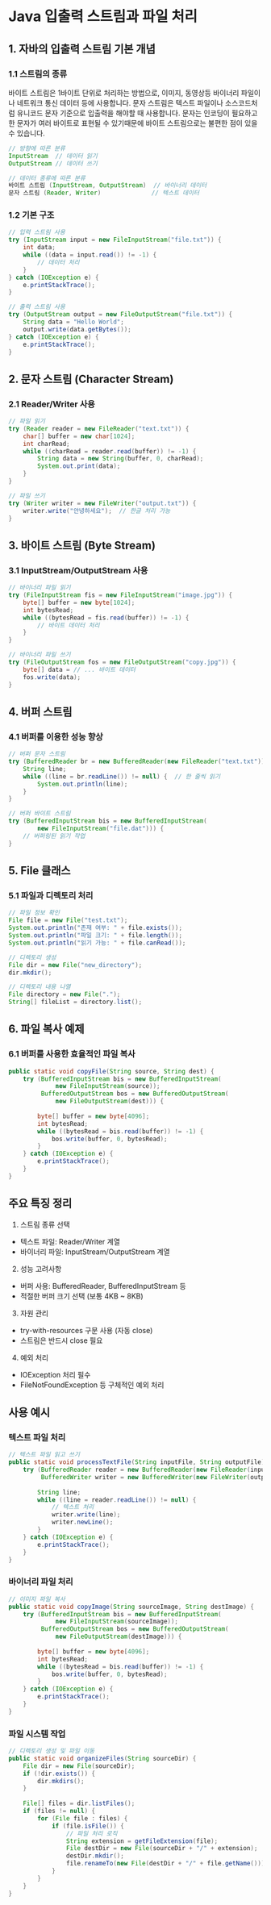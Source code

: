 
# Java 입출력 스트림과 파일 처리

## 1. 자바의 입출력 스트림 기본 개념

### 1.1 스트림의 종류
바이트 스트림은 1바이트 단위로 처리하는 방법으로, 이미지, 동영상등 바이너리 파일이나 네트워크 통신 데이터 등에 사용합니다.
문자 스트림은 텍스트 파일이나 소스코드처럼 유니코드 문자 기준으로 입출력을 해야할 때 사용합니다.
문자는 인코딩이 필요하고 한 문자가 여러 바이트로 표현될 수 있기때문에 바이트 스트림으로는 불편한 점이 있을 수 있습니다.

```java
// 방향에 따른 분류
InputStream  // 데이터 읽기
OutputStream // 데이터 쓰기

// 데이터 종류에 따른 분류
바이트 스트림 (InputStream, OutputStream)  // 바이너리 데이터
문자 스트림 (Reader, Writer)              // 텍스트 데이터
```


### 1.2 기본 구조
```java
// 입력 스트림 사용
try (InputStream input = new FileInputStream("file.txt")) {
    int data;
    while ((data = input.read()) != -1) {
        // 데이터 처리
    }
} catch (IOException e) {
    e.printStackTrace();
}

// 출력 스트림 사용
try (OutputStream output = new FileOutputStream("file.txt")) {
    String data = "Hello World";
    output.write(data.getBytes());
} catch (IOException e) {
    e.printStackTrace();
}
```

## 2. 문자 스트림 (Character Stream)

### 2.1 Reader/Writer 사용
```java
// 파일 읽기
try (Reader reader = new FileReader("text.txt")) {
    char[] buffer = new char[1024];
    int charRead;
    while ((charRead = reader.read(buffer)) != -1) {
        String data = new String(buffer, 0, charRead);
        System.out.print(data);
    }
}

// 파일 쓰기
try (Writer writer = new FileWriter("output.txt")) {
    writer.write("안녕하세요");  // 한글 처리 가능
}
```

## 3. 바이트 스트림 (Byte Stream)

### 3.1 InputStream/OutputStream 사용
```java
// 바이너리 파일 읽기
try (FileInputStream fis = new FileInputStream("image.jpg")) {
    byte[] buffer = new byte[1024];
    int bytesRead;
    while ((bytesRead = fis.read(buffer)) != -1) {
        // 바이트 데이터 처리
    }
}

// 바이너리 파일 쓰기
try (FileOutputStream fos = new FileOutputStream("copy.jpg")) {
    byte[] data = // ... 바이트 데이터
    fos.write(data);
}
```

## 4. 버퍼 스트림

### 4.1 버퍼를 이용한 성능 향상
```java
// 버퍼 문자 스트림
try (BufferedReader br = new BufferedReader(new FileReader("text.txt"))) {
    String line;
    while ((line = br.readLine()) != null) {  // 한 줄씩 읽기
        System.out.println(line);
    }
}

// 버퍼 바이트 스트림
try (BufferedInputStream bis = new BufferedInputStream(
        new FileInputStream("file.dat"))) {
    // 버퍼링된 읽기 작업
}
```

## 5. File 클래스

### 5.1 파일과 디렉토리 처리
```java
// 파일 정보 확인
File file = new File("test.txt");
System.out.println("존재 여부: " + file.exists());
System.out.println("파일 크기: " + file.length());
System.out.println("읽기 가능: " + file.canRead());

// 디렉토리 생성
File dir = new File("new_directory");
dir.mkdir();

// 디렉토리 내용 나열
File directory = new File(".");
String[] fileList = directory.list();
```

## 6. 파일 복사 예제

### 6.1 버퍼를 사용한 효율적인 파일 복사
```java
public static void copyFile(String source, String dest) {
    try (BufferedInputStream bis = new BufferedInputStream(
             new FileInputStream(source));
         BufferedOutputStream bos = new BufferedOutputStream(
             new FileOutputStream(dest))) {
        
        byte[] buffer = new byte[4096];
        int bytesRead;
        while ((bytesRead = bis.read(buffer)) != -1) {
            bos.write(buffer, 0, bytesRead);
        }
    } catch (IOException e) {
        e.printStackTrace();
    }
}
```

## 주요 특징 정리

1. 스트림 종류 선택
- 텍스트 파일: Reader/Writer 계열
- 바이너리 파일: InputStream/OutputStream 계열

2. 성능 고려사항
- 버퍼 사용: BufferedReader, BufferedInputStream 등
- 적절한 버퍼 크기 선택 (보통 4KB ~ 8KB)

3. 자원 관리
- try-with-resources 구문 사용 (자동 close)
- 스트림은 반드시 close 필요

4. 예외 처리
- IOException 처리 필수
- FileNotFoundException 등 구체적인 예외 처리

## 사용 예시

### 텍스트 파일 처리
```java
// 텍스트 파일 읽고 쓰기
public static void processTextFile(String inputFile, String outputFile) {
    try (BufferedReader reader = new BufferedReader(new FileReader(inputFile));
         BufferedWriter writer = new BufferedWriter(new FileWriter(outputFile))) {
        
        String line;
        while ((line = reader.readLine()) != null) {
            // 텍스트 처리
            writer.write(line);
            writer.newLine();
        }
    } catch (IOException e) {
        e.printStackTrace();
    }
}
```

### 바이너리 파일 처리
```java
// 이미지 파일 복사
public static void copyImage(String sourceImage, String destImage) {
    try (BufferedInputStream bis = new BufferedInputStream(
             new FileInputStream(sourceImage));
         BufferedOutputStream bos = new BufferedOutputStream(
             new FileOutputStream(destImage))) {
        
        byte[] buffer = new byte[4096];
        int bytesRead;
        while ((bytesRead = bis.read(buffer)) != -1) {
            bos.write(buffer, 0, bytesRead);
        }
    } catch (IOException e) {
        e.printStackTrace();
    }
}
```

### 파일 시스템 작업
```java
// 디렉토리 생성 및 파일 이동
public static void organizeFiles(String sourceDir) {
    File dir = new File(sourceDir);
    if (!dir.exists()) {
        dir.mkdirs();
    }
    
    File[] files = dir.listFiles();
    if (files != null) {
        for (File file : files) {
            if (file.isFile()) {
                // 파일 처리 로직
                String extension = getFileExtension(file);
                File destDir = new File(sourceDir + "/" + extension);
                destDir.mkdir();
                file.renameTo(new File(destDir + "/" + file.getName()));
            }
        }
    }
}
```